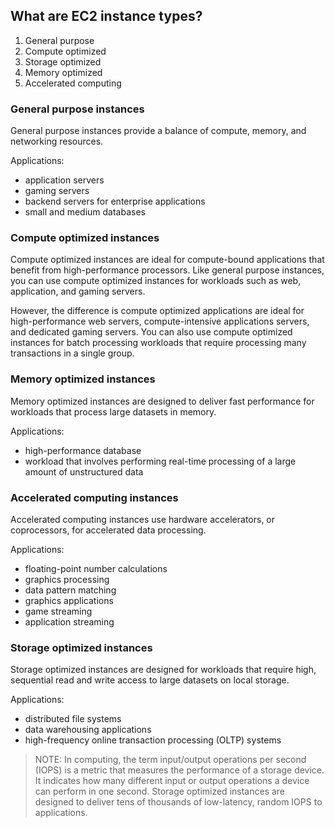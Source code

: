 ## What are EC2 instance types?

1. General purpose
2. Compute optimized
3. Storage optimized
4. Memory optimized
5. Accelerated computing


### General purpose instances

General purpose instances provide a balance of compute, memory, and networking resources. 

Applications:
*    application servers
*    gaming servers
*    backend servers for enterprise applications
*    small and medium databases

### Compute optimized instances

Compute optimized instances are ideal for compute-bound applications that benefit from high-performance processors. Like general purpose instances, you can use compute optimized instances for workloads such as web, application, and gaming servers.


However, the difference is compute optimized applications are ideal for high-performance web servers, compute-intensive applications servers, and dedicated gaming servers. You can also use compute optimized instances for batch processing workloads that require processing many transactions in a single group.

### Memory optimized instances

Memory optimized instances are designed to deliver fast performance for workloads that process large datasets in memory.

Applications:
*    high-performance database
*    workload that involves performing real-time processing of a large amount of unstructured data

### Accelerated computing instances

Accelerated computing instances use hardware accelerators, or coprocessors, for accelerated data processing.

Applications:
*    floating-point number calculations
*    graphics processing
*    data pattern matching
*    graphics applications
*    game streaming
*    application streaming

### Storage optimized instances

Storage optimized instances are designed for workloads that require high, sequential read and write access to large datasets on local storage.

Applications:
*    distributed file systems
*    data warehousing applications
*    high-frequency online transaction processing (OLTP) systems


> NOTE: In computing, the term input/output operations per second (IOPS) is a metric that measures the performance of a storage device. It indicates how many different input or output operations a device can perform in one second. Storage optimized instances are designed to deliver tens of thousands of low-latency, random IOPS to applications.